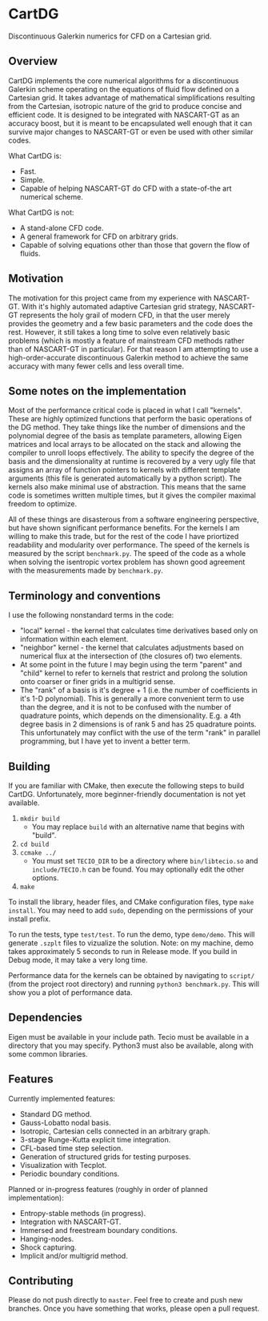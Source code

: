 # CartDG
Discontinuous Galerkin numerics for CFD on a Cartesian grid.

## Overview
CartDG implements the core numerical algorithms for a discontinuous Galerkin scheme operating on the equations of fluid flow
defined on a Cartesian grid. It takes advantage of mathematical simplifications resulting from the Cartesian,
isotropic nature of the grid to produce concise and efficient code. It is designed to be integrated with NASCART-GT as
an accuracy boost, but it is meant to be encapsulated well enough that it can survive major changes to NASCART-GT or even be
used with other similar codes.

What CartDG is:
* Fast.
* Simple.
* Capable of helping NASCART-GT do CFD with a state-of-the art numerical scheme.

What CartDG is not:
* A stand-alone CFD code.
* A general framework for CFD on arbitrary grids.
* Capable of solving equations other than those that govern the flow of fluids.

## Motivation
The motivation for this project came from my experience with NASCART-GT. With it's highly automated adaptive Cartesian grid
strategy, NASCART-GT represents the holy grail of modern CFD, in that the user merely provides the geometry and a few
basic parameters and the code does the rest. However, it still takes a long time to solve even relatively basic problems
(which is mostly a feature of mainstream CFD methods rather than of NASCART-GT in particular). For that reason I am attempting
to use a high-order-accurate discontinuous Galerkin method to achieve the same accuracy with many fewer cells and less overall
time.

## Some notes on the implementation
Most of the performance critical code is placed in what I call "kernels". These are highly optimized functions that perform
the basic operations of the DG method. They take things like the number of dimensions and the polynomial degree of the basis
as template parameters, allowing Eigen matrices and local arrays to be allocated on the stack and allowing the compiler to
unroll loops effectively. The ability to specify the degree of the basis and the dimensionality at runtime is recovered by
a very ugly file that assigns an array of function pointers to kernels with different template arguments (this file is
generated automatically by a python script). The kernels also make minimal use of abstraction. This means that the same
code is sometimes written multiple times, but it gives the compiler maximal freedom to optimize.

All of these things are
disasterous from a software engineering perspective, but have shown significant performance benefits. For the kernels
I am willing to make this trade, but for the rest of the code I have priortized readability and modularity over performance.
The speed of the kernels is measured by the script `benchmark.py`. The speed of the code as a whole when solving the
isentropic vortex problem has shown good agreement with the measurements made by `benchmark.py`.

## Terminology and conventions
I use the following nonstandard terms in the code:
* "local" kernel - the kernel that calculates time derivatives based only on information within each element.
* "neighbor" kernel - the kernel that calculates adjustments based on numerical flux at the intersection of (the closures
   of) two elements.
* At some point in the future I may begin using the term "parent" and "child" kernel to refer to kernels that restrict and
  prolong the solution onto coarser or finer grids in a multigrid sense.
* The "rank" of a basis is it's degree + 1 (i.e. the number of coefficients in it's 1-D polynomial). This is generally a
  more convenient term to use than the degree, and it is not to be confused with the number of quadrature points, which
  depends on the dimensionality. E.g. a 4th degree basis in 2 dimensions is of rank 5 and has 25 quadrature points. This
  unfortunately may conflict with the use of the term "rank" in parallel programming, but I have yet to invent a better
  term.
 
## Building
If you are familiar with CMake, then execute the following steps to build CartDG. Unfortunately, more beginner-friendly
documentation is not yet available.
1. `mkdir build`
   * You may replace `build` with an alternative name that begins with "build".
2. `cd build`
3. `ccmake ../`
   * You must set `TECIO_DIR` to be a directory where `bin/libtecio.so` and `include/TECIO.h` can be found.
     You may optionally edit the other options.
4. `make`

To install the library, header files, and CMake configuration files, type `make install`. You may need to
add `sudo`, depending on the permissions of your install prefix.

To run the tests, type `test/test`. To run the demo, type `demo/demo`. This will generate `.szplt` files
to vizualize the solution. Note: on my machine, demo takes approximately 5 seconds to run in Release mode.
If you build in Debug mode, it may take a very long time.

Performance data for the kernels can be obtained by navigating to `script/` (from the project root directory)
and running `python3 benchmark.py`. This will show you a plot of performance data.

## Dependencies
Eigen must be available in your include path. Tecio must be available in a directory that you may specify.
Python3 must also be available, along with some common libraries.
 
## Features
Currently implemented features:
* Standard DG method.
* Gauss-Lobatto nodal basis.
* Isotropic, Cartesian cells connected in an arbitrary graph.
* 3-stage Runge-Kutta explicit time integration.
* CFL-based time step selection.
* Generation of structured grids for testing purposes.
* Visualization with Tecplot.
* Periodic boundary conditions.
 
Planned or in-progress features (roughly in order of planned implementation):
* Entropy-stable methods (in progress).
* Integration with NASCART-GT.
* Immersed and freestream boundary conditions.
* Hanging-nodes.
* Shock capturing.
* Implicit and/or multigrid method.

## Contributing
Please do not push directly to `master`. Feel free to create and push new branches. Once you have something that
works, please open a pull request.
